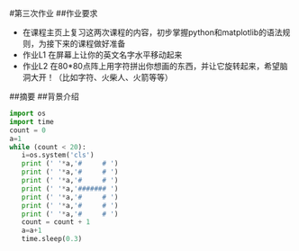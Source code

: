 
#第三次作业
##作业要求
* 在课程主页上复习这两次课程的内容，初步掌握python和matplotlib的语法规则，为接下来的课程做好准备
* 作业L1 在屏幕上让你的英文名字水平移动起来
* 作业L2 在80*80点阵上用字符拼出你想画的东西，并让它旋转起来，希望脑洞大开！（比如字符、火柴人、火箭等等）

##摘要
##背景介绍

```python
import os
import time
count = 0
a=1
while (count < 20): 
   i=os.system('cls')   
   print (' '*a,'#     # ')
   print (' '*a,'#     # ')
   print (' '*a,'#     # ')
   print (' '*a,'####### ')
   print (' '*a,'#     # ')     
   print (' '*a,'#     # ') 
   print (' '*a,'#     # ')        
   count = count + 1
   a=a+1
   time.sleep(0.3)
```
